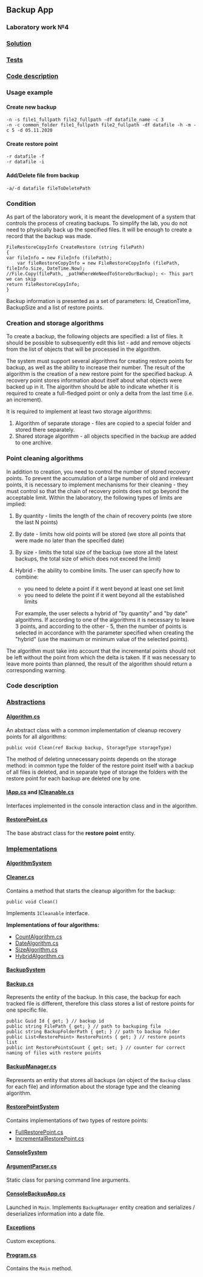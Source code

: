 ## Backup App
### Laboratory work №4

### [Solution](https://github.com/annchous/OopLabs/tree/lab4/OopLabs/BackupApp)

### [Tests](https://github.com/annchous/OopLabs/tree/master/OopLabs/BackupAppTest)

### [Code description](https://github.com/annchous/OopLabs/blob/lab4/Tasks/Lab4BackupApp.md#code-description)

### Usage example

#### Create new backup

```
-n -s file1_fullpath file2_fullpath -df datafile_name -c 3
-n -c common_folder file1_fullpath file2_fullpath -df datafile -h -m -c 5 -d 05.11.2020
```

#### Create restore point

```
-r datafile -f
-r datafile -i
```

#### Add/Delete file from backup

```
-a/-d datafile fileToDeletePath
```

### Condition

As part of the laboratory work, it is meant the development of a system that controls the process of creating backups. To simplify the lab, you do not need to physically back up the specified files. It will be enough to create a record that the backup was made.

```
FileRestoreCopyInfo CreateRestore (string filePath)
{
var fileInfo = new FileInfo (filePath);
    var fileRestoreCopyInfo = new FileRestoreCopyInfo (filePath, fileInfo.Size, DateTime.Now);
//File.Copy(filePath, _pathWhereWeNeedToStoreOurBackup); <- This part we can skip
return fileRestoreCopyInfo;
}
```

Backup information is presented as a set of parameters: Id, CreationTime, BackupSize and a list of restore points.

### Creation and storage algorithms

To create a backup, the following objects are specified: a list of files. It should be possible to subsequently edit this list - add and remove objects from the list of objects that will be processed in the algorithm.

The system must support several algorithms for creating restore points for backup, as well as the ability to increase their number. The result of the algorithm is the creation of a new restore point for the specified backup. A recovery point stores information about itself about what objects were backed up in it. The algorithm should be able to indicate whether it is required to create a full-fledged point or only a delta from the last time (i.e. an increment).

It is required to implement at least two storage algorithms:

1. Algorithm of separate storage - files are copied to a special folder and stored there separately.
2. Shared storage algorithm - all objects specified in the backup are added to one archive.

### Point cleaning algorithms

In addition to creation, you need to control the number of stored recovery points. To prevent the accumulation of a large number of old and irrelevant points, it is necessary to implement mechanisms for their cleaning - they must control so that the chain of recovery points does not go beyond the acceptable limit. Within the laboratory, the following types of limits are implied:

1. By quantity - limits the length of the chain of recovery points (we store the last N points)
2. By date - limits how old points will be stored (we store all points that were made no later than the specified date)
3. By size - limits the total size of the backup (we store all the latest backups, the total size of which does not exceed the limit)
4. Hybrid - the ability to combine limits. The user can specify how to combine:
    - you need to delete a point if it went beyond at least one set limit
    - you need to delete the point if it went beyond all the established limits

    For example, the user selects a hybrid of "by quantity" and "by date" algorithms. If according to one of the algorithms it is necessary to leave 3 points, and according to the other - 5, then the number of points is selected in accordance with the parameter specified when creating the "hybrid" (use the maximum or minimum value of the selected points).

The algorithm must take into account that the incremental points should not be left without the point from which the delta is taken. If it was necessary to leave more points than planned, the result of the algorithm should return a corresponding warning.


### Code description

### [Abstractions](https://github.com/annchous/OopLabs/tree/lab4/OopLabs/BackupApp/Core/Abstractions)

#### [Algorithm.cs](https://github.com/annchous/OopLabs/blob/lab4/OopLabs/BackupApp/Core/Abstractions/Algorithm.cs)

An abstract class with a common implementation of cleanup recovery points for all algorithms:
```
public void Clean(ref Backup backup, StorageType storageType)
```
The method of deleting unnecessary points depends on the storage method: in common type the folder of the restore point itself with a backup of all files is deleted, and in separate type of storage the folders with the restore point for each backup are deleted one by one.

#### [IApp.cs](https://github.com/annchous/OopLabs/blob/lab4/OopLabs/BackupApp/Core/Abstractions/IApp.cs) and [ICleanable.cs](https://github.com/annchous/OopLabs/blob/lab4/OopLabs/BackupApp/Core/Abstractions/ICleanable.cs)

Interfaces implemented in the console interaction class and in the algorithm.

#### [RestorePoint.cs](https://github.com/annchous/OopLabs/blob/lab4/OopLabs/BackupApp/Core/Abstractions/RestorePoint.cs)

The base abstract class for the **restore point** entity.

### [Implementations](https://github.com/annchous/OopLabs/tree/lab4/OopLabs/BackupApp/Core/Implementations)

#### [AlgorithmSystem](https://github.com/annchous/OopLabs/tree/lab4/OopLabs/BackupApp/Core/Implementations/AlgorithmSystem)

#### [Cleaner.cs](https://github.com/annchous/OopLabs/blob/lab4/OopLabs/BackupApp/Core/Implementations/AlgorithmSystem/Cleaner.cs)

Contains a method that starts the cleanup algorithm for the backup:
```
public void Clean()
```
Implements ```ICleanable``` interface.

**Implementations of four algorithms:**
* [CountAlgorithm.cs](https://github.com/annchous/OopLabs/blob/lab4/OopLabs/BackupApp/Core/Implementations/AlgorithmSystem/CountAlgorithm.cs)
* [DateAlgorithm.cs](https://github.com/annchous/OopLabs/blob/lab4/OopLabs/BackupApp/Core/Implementations/AlgorithmSystem/DateAlgorithm.cs)
* [SizeAlgorithm.cs](https://github.com/annchous/OopLabs/blob/lab4/OopLabs/BackupApp/Core/Implementations/AlgorithmSystem/SizeAlgorithm.cs)
* [HybridAlgorithm.cs](https://github.com/annchous/OopLabs/blob/lab4/OopLabs/BackupApp/Core/Implementations/AlgorithmSystem/HybridAlgorithm.cs)

#### [BackupSystem](https://github.com/annchous/OopLabs/tree/lab4/OopLabs/BackupApp/Core/Implementations/BackupSystem)

#### [Backup.cs](https://github.com/annchous/OopLabs/blob/lab4/OopLabs/BackupApp/Core/Implementations/BackupSystem/Backup.cs)

Represents the entity of the backup. 
In this case, the backup for each tracked file is different, therefore this class stores a list of restore points for one specific file.

```
public Guid Id { get; } // backup id
public string FilePath { get; } // path to backuping file
public string BackupFolderPath { get; } // path to backup folder
public List<RestorePoint> RestorePoints { get; } // restore points list
public int RestorePointsCount { get; set; } // counter for correct naming of files with restore points
```

#### [BackupManager.cs](https://github.com/annchous/OopLabs/blob/lab4/OopLabs/BackupApp/Core/Implementations/BackupSystem/BackupManager.cs)

Represents an entity that stores all backups (an object of the ```Backup``` class for each file) and information about the storage type and the cleaning algorithm.

#### [RestorePointSystem](https://github.com/annchous/OopLabs/tree/lab4/OopLabs/BackupApp/Core/Implementations/RestorePointSystem)

Contains implementations of two types of restore points:
* [FullRestorePoint.cs](https://github.com/annchous/OopLabs/blob/lab4/OopLabs/BackupApp/Core/Implementations/RestorePointSystem/FullRestorePoint.cs)
* [IncrementalRestorePoint.cs](https://github.com/annchous/OopLabs/blob/lab4/OopLabs/BackupApp/Core/Implementations/RestorePointSystem/IncrementalRestorePoint.cs)

#### [ConsoleSystem](https://github.com/annchous/OopLabs/tree/lab4/OopLabs/BackupApp/Core/Implementations/ConsoleSystem)

#### [ArgumentParser.cs](https://github.com/annchous/OopLabs/blob/lab4/OopLabs/BackupApp/Core/Implementations/ConsoleSystem/ArgumentParser.cs)

Static class for parsing command line arguments.

#### [ConsoleBackupApp.cs](https://github.com/annchous/OopLabs/blob/lab4/OopLabs/BackupApp/Core/Implementations/ConsoleSystem/ConsoleBackupApp.cs)

Launched in ```Main```. Implements ```BackupManager``` entity creation and serializes / deserializes information into a date file.

#### [Exceptions](https://github.com/annchous/OopLabs/tree/lab4/OopLabs/BackupApp/Exceptions)

Custom exceptions.

#### [Program.cs](https://github.com/annchous/OopLabs/blob/lab4/OopLabs/BackupApp/Program.cs)

Contains the ```Main``` method.

